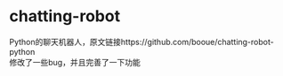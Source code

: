 # chatting-robot
Python的聊天机器人，原文链接https://github.com/booue/chatting-robot-python  
修改了一些bug，并且完善了一下功能  
